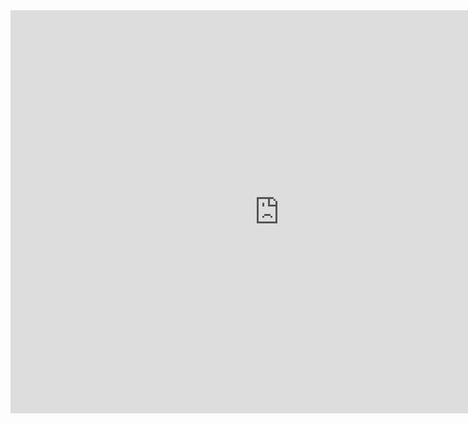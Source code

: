 
<iframe src="https://data.oecd.org/chart/6svo" width="860" height="645" style="border: 0" mozallowfullscreen="true" webkitallowfullscreen="true" allowfullscreen="true"><a href="https://data.oecd.org/chart/6svo" target="_blank">OECD Chart: General government debt, Total, % of GDP, Annual, 2020</a></iframe>
